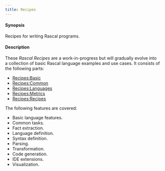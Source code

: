 ```yaml
---
title: Recipes
---
```


#### Synopsis

Recipes for writing Rascal programs.

#### Description

These _Rascal Recipes_ are a work-in-progress but will gradually evolve into a collection of basic Rascal language examples and use cases.
It consists of the following parts:

* [Recipes:Basic](../Recipes/Basic)
* [Recipes:Common](../Recipes/Common)
* [Recipes:Languages](../Recipes/Languages)
* [Recipes:Metrics](../Recipes/Metrics)
* [Recipes:Recipes](../Recipes/)

The following features are covered:

*  Basic language features.
*  Common tasks.
*  Fact extraction.
*  Language definition.
*  Syntax definition.
*  Parsing.
*  Transformation.
*  Code generation.
*  IDE extensions.
*  Visualization.


